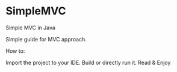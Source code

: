 # SimpleMVC
Simple MVC in Java

Simple guide for MVC approach.

How to:

Import the project to your IDE.
Build or directly run it.
Read & Enjoy
